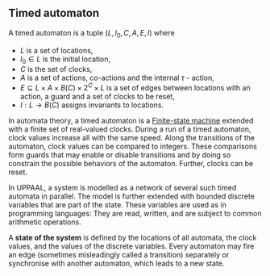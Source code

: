 ## Timed automaton
A timed automaton is a tuple $(L, l_0, C, A, E, I)$ where 
- $L$ is a set of locations, 
- $l_0 \in L$ is the initial location, 
- $C$ is the set of clocks, 
- $A$ is a set of actions, co-actions and the internal $\tau$ - action, 
- $E \subseteq L \times A \times B(C) \times 2^C \times L$ is a set of edges between locations with an action, a guard and a set of clocks to be reset,
- $I : L \rightarrow B(C)$ assigns invariants to locations.


In automata theory, a timed automaton is a [Finite-state machine](Finite-state%20machine.html) extended with a finite set of real-valued clocks. During a run of a timed automaton, clock values increase all with the same speed. Along the transitions of the automaton, clock values can be compared to integers. These comparisons form guards that may enable or disable transitions and by doing so constrain the possible behaviors of the automaton. Further, clocks can be reset.

In UPPAAL, a system is modelled as a network of several such timed automata in parallel. The model is further extended with bounded discrete variables that are part of the state. These variables are used as in programming languages: They are read, written, and are subject to common arithmetic operations. 

A **state of the system** is defined by the locations of all automata, the clock values, and the values of the discrete variables. Every automaton may fire an edge (sometimes misleadingly called a transition) separately or synchronise with another automaton, which leads to a new state.
<script>
MathJax = {
  tex: {
    inlineMath: [["$", "$"], ["\\(", "\\)"]]
  }
};
</script>
<script id="MathJax-script" async src="https://cdn.jsdelivr.net/npm/mathjax@3/es5/tex-chtml.js"></script>
